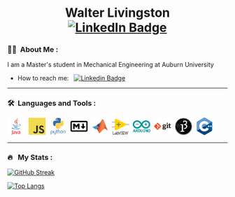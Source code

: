 
<h1 align="center">
	Walter Livingston<br>
	<a href="https://www.linkedin.com/in/walter-livingston/">
		<img src="https://img.shields.io/badge/LinkedIn-blue?style=for-the-badge&logo=linkedin&logoColor=white" alt="LinkedIn Badge"></a>
</h1>

### :man_technologist: &nbsp;About Me :

I am a Master's student in Mechanical Engineering at Auburn University
- How to reach me: &nbsp; [![Linkedin Badge](https://img.shields.io/badge/-walterlivingston-blue?style=flat&logo=Linkedin&logoColor=white)](https://www.linkedin.com/in/walter-livingston/)

---

### 🛠 &nbsp;Languages and Tools :

<p>
<img src="https://raw.githubusercontent.com/devicons/devicon/master/icons/java/java-original-wordmark.svg?sanitize=true" title="Java" alt="Java" width="40" height="40"/>&nbsp;
<img src="https://raw.githubusercontent.com/devicons/devicon/master/icons/javascript/javascript-original.svg?sanitize=true" title="JavaScript" alt="JavaScript" width="40" height="40"/>&nbsp;
<img src="https://raw.githubusercontent.com/devicons/devicon/master/icons/python/python-original-wordmark.svg?sanitize=true" title="Python" alt="Python" width="40" height="40"/>&nbsp;
<img src="https://raw.githubusercontent.com/devicons/devicon/master/icons/markdown/markdown-original.svg?sanitize=true" title="Markdown" alt="Markdown" width="40" height="40"/>&nbsp;
<img src="https://raw.githubusercontent.com/devicons/devicon/master/icons/matlab/matlab-original.svg?sanitize=true" title="MATLAB" alt="MATLAB" width="40" height="40"/>&nbsp;
<img src="https://raw.githubusercontent.com/devicons/devicon/master/icons/labview/labview-original-wordmark.svg?sanitize=true" title="LabView" alt="LabView" width="40" height="40"/>&nbsp;
<img src="https://raw.githubusercontent.com/devicons/devicon/master/icons/arduino/arduino-original-wordmark.svg?sanitize=true" title="Arduino" alt="Arduino" width="40" height="40"/>&nbsp;
<img src="https://raw.githubusercontent.com/devicons/devicon/master/icons/git/git-original-wordmark.svg?sanitize=true" title="GitHub" alt="GitHub" width="40" height="40"/>&nbsp;
<img src="https://raw.githubusercontent.com/devicons/devicon/master/icons/processing/processing-original.svg?sanitize=true" title="Processing" alt="Processing" width="40" height="40"/>&nbsp;
<img src="https://github.com/devicons/devicon/blob/1119b9f84c0290e0f0b38982099a2bd027a48bf1/icons/cplusplus/cplusplus-original.svg?sanitize=true" title="C++" alt="C Plus Plus" width="40" height="40"/>&nbsp;
</p>

---

### 🔥 &nbsp; My Stats :
[![GitHub Streak](http://github-readme-streak-stats.herokuapp.com?user=walterlivingston&theme=dark&background=000000)](https://git.io/streak-stats)

[![Top Langs](https://github-readme-stats.vercel.app/api/top-langs/?username=walterlivingston&layout=compact&theme=vision-friendly-dark)](https://github.com/anuraghazra/github-readme-stats)
